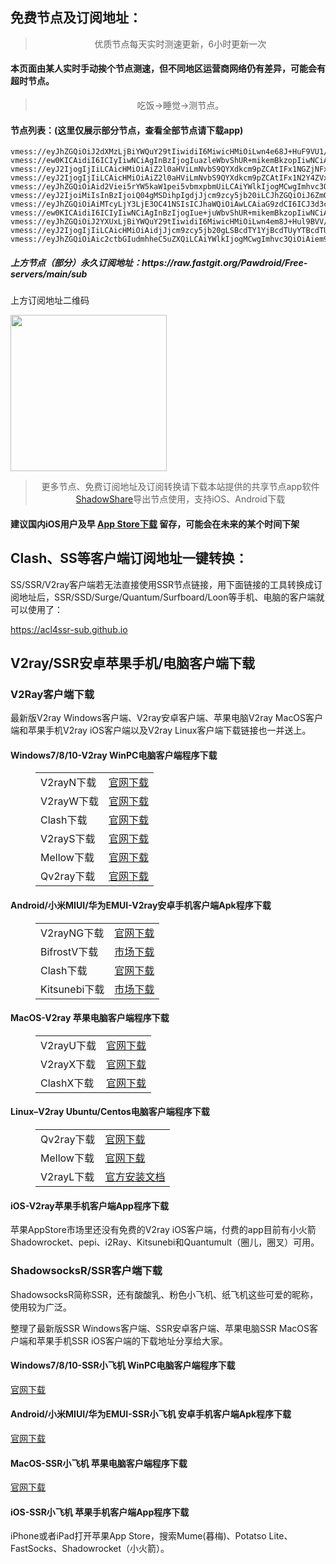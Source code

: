 
<h2>免费节点及订阅地址：</h2>
<blockquote>
<p style="text-align: center;">优质节点每天实时测速更新，6小时更新一次</p>
</blockquote>
<h4>本页面由某人实时手动挨个节点测速，但不同地区运营商网络仍有差异，可能会有超时节点。</h4>
<blockquote>
<p style="text-align: center;">吃饭->睡觉->测节点。</p>
</blockquote>
<h4>节点列表：(这里仅展示部分节点，查看全部节点请下载app)</h4>

```vmess://eyJhZGQiOiJ2My41ODMxODEueHl6IiwidiI6IjIiLCJwcyI6IlJlbGF5Xy3wn4e48J+HrFNHXzAxIiwicG9ydCI6ODAsImlkIjoiZGFjNjgxNzktNDQ5YS00ZjQ3LTg1NGMtMzBmMGNlNDg4ZmJhIiwiYWlkIjoiMCIsIm5ldCI6IndzIiwidHlwZSI6IiIsImhvc3QiOiIiLCJwYXRoIjoiIiwidGxzIjoiIn0=
vmess://eyJhZGQiOiJ2dXMzLjBiYWQuY29tIiwidiI6MiwicHMiOiLwn4e68J+HuF9VU1/nvo7lm71fMiIsInBvcnQiOjQ0MywiaWQiOiI5MjcwOTRkMy1kNjc4LTQ3NjMtODU5MS1lMjQwZDBiY2FlODciLCJhaWQiOjAsInNjeSI6ImF1dG8iLCJuZXQiOiJ3cyIsInR5cGUiOiIiLCJob3N0IjoidnVzMy4wYmFkLmNvbSIsInRscyI6InRscyIsInBhdGgiOiIvY2hhdCJ9
vmess://ew0KICAidiI6ICIyIiwNCiAgInBzIjogIuazleWbvShUR+mikemBkzopIiwNCiAgImFkZCI6ICIxOTguMjQ0LjE0OC4yMTQiLA0KICAicG9ydCI6ICI0NDMiLA0KICAiaWQiOiAiOTE2NDZmOWEtYjRlOS00YWNhLWJmZTMtODg5MmIzZTU4ZmU3IiwNCiAgImFpZCI6ICIwIiwNCiAgInNjeSI6ICJhdXRvIiwNCiAgIm5ldCI6ICJ3cyIsDQogICJ0eXBlIjogIm5vbmUiLA0KICAiaG9zdCI6ICJsZzMwLmNmY2RuMy54eXoiLA0KICAicGF0aCI6ICIvcmF5IiwNCiAgInRscyI6ICJ0bHMiLA0KICAic25pIjogIiIsDQogICJhbHBuIjogIiINCn0=
vmess://eyJ2IjogIjIiLCAicHMiOiAiZ2l0aHViLmNvbS9QYXdkcm9pZCAtIFx1NGZjNFx1N2Y1N1x1NjVhZiAgNSIsICJhZGQiOiAiNS40NS45NC4yOCIsICJwb3J0IjogIjgwIiwgInR5cGUiOiAibm9uZSIsICJpZCI6ICJiZDNkODFjNi05ZDQwLTRlNzUtOGEyMy03YzU1ZDY5YmY4MDEiLCAiYWlkIjogIjAiLCAibmV0IjogIndzIiwgInBhdGgiOiAiL3ZtZXNzIiwgImhvc3QiOiAiNS40NS45NC4yOCIsICJ0bHMiOiAiIn0=
vmess://eyJ2IjogIjIiLCAicHMiOiAiZ2l0aHViLmNvbS9QYXdkcm9pZCAtIFx1N2Y4ZVx1NTZmZFBhY2lmaWNSYWNrXHU2NzNhXHU2MjNmIDMwIiwgImFkZCI6ICI2Ni4yMTIuMjAuMyIsICJwb3J0IjogIjQ0MyIsICJ0eXBlIjogIm5vbmUiLCAiaWQiOiAiMDQ3OWViOWQtOTk5ZC00YmZmLWFlM2YtNGY3Y2M0NDBjZTQ2IiwgImFpZCI6ICIwIiwgIm5ldCI6ICJ3cyIsICJwYXRoIjogIi9kb25ndGFpd2FuZy5jb20iLCAiaG9zdCI6ICJ2MnJheTIuc3NyLWZyZWUyLnh5eiIsICJ0bHMiOiAidGxzIn0=
vmess://eyJhZGQiOiAid2Viei5rYW5kaW1pei5vbmxpbmUiLCAiYWlkIjogMCwgImhvc3QiOiAid2Viei5rYW5kaW1pei5vbmxpbmUiLCAiaWQiOiAiNjk2MDkzMzktNmI5Yi00ZjgyLWVmNDctZWFiNzJhZjZiMzRiIiwgIm5ldCI6ICJ3cyIsICJwYXRoIjogIndlYnoua2FuZGltaXoub25saW5lIiwgInBvcnQiOiAyMDk1LCAicHMiOiAidjJjcm9zcy5jb20gLSBcdTdmOGVcdTU2ZmRDbG91ZEZsYXJlXHU4MjgyXHU3MGI5IDkiLCAidGxzIjogIiIsICJ0eXBlIjogImF1dG8iLCAic2VjdXJpdHkiOiAiYXV0byIsICJza2lwLWNlcnQtdmVyaWZ5IjogdHJ1ZSwgInNuaSI6ICIifQ==
vmess://eyJ2IjoiMiIsInBzIjoiQ04gMSDihpIgdjJjcm9zcy5jb20iLCJhZGQiOiJ6ZmQtbW9ibGV2Mi5nYXRrbnFoLmNuIiwicG9ydCI6IjE2MTE5IiwidHlwZSI6Im5vbmUiLCJpZCI6ImYxZDM5ZmUxLWJmYTMtMzRmZi04NmEyLTI5MjUwYWYwMzE4MyIsImFpZCI6IjAiLCJuZXQiOiJ0Y3AiLCJwYXRoIjoiLyIsImhvc3QiOiJ6ZmQtbW9ibGV2Mi5nYXRrbnFoLmNuIiwidGxzIjoiIn0=
vmess://eyJhZGQiOiAiMTcyLjY3LjE3OC41NSIsICJhaWQiOiAwLCAiaG9zdCI6ICJ3d3cuYW9vcG1pc3MuY2YiLCAiaWQiOiAiMDE0NWJmZWYtYWE1My00MTZmLTkwZDQtODYzNDI5NWRhYjU3IiwgIm5ldCI6ICJ3cyIsICJwYXRoIjogIi9saXZlIiwgInBvcnQiOiAyMDgzLCAicHMiOiAiZ2l0aHViLmNvbS9QYXdkcm9pZCAtIFx1N2Y4ZVx1NTZmZENsb3VkRmxhcmVcdTgyODJcdTcwYjkgMzIiLCAidGxzIjogInRscyIsICJ0eXBlIjogImF1dG8iLCAic2VjdXJpdHkiOiAiYXV0byIsICJza2lwLWNlcnQtdmVyaWZ5IjogdHJ1ZSwgInNuaSI6ICIifQ==
vmess://ew0KICAidiI6ICIyIiwNCiAgInBzIjogIue+juWbvShUR+mikemBkzopIiwNCiAgImFkZCI6ICJzZy1sYi52aGF4Lm5ldCIsDQogICJwb3J0IjogIjgwIiwNCiAgImlkIjogIjZmZWExNjQ5LTQyNWItNDA5Mi1iZjUzLTI5NzkyMTUyYzkyNSIsDQogICJhaWQiOiAiMCIsDQogICJzY3kiOiAiYXV0byIsDQogICJuZXQiOiAid3MiLA0KICAidHlwZSI6ICJub25lIiwNCiAgImhvc3QiOiAiem9vbS51cyIsDQogICJwYXRoIjogIi9zc2hraXQvRXJ0dXNnODYvNjM1MDE0NjM4YzI2NC8iLA0KICAidGxzIjogIiIsDQogICJzbmkiOiAiIiwNCiAgImFscG4iOiAiIg0KfQ==
vmess://eyJhZGQiOiJ2YXUxLjBiYWQuY29tIiwidiI6MiwicHMiOiLwn4em8J+Hul9BVV/mvrPlpKfliKnkupoiLCJwb3J0Ijo0NDMsImlkIjoiOTI3MDk0ZDMtZDY3OC00NzYzLTg1OTEtZTI0MGQwYmNhZTg3IiwiYWlkIjowLCJzY3kiOiJhdXRvIiwibmV0Ijoid3MiLCJ0eXBlIjoiIiwiaG9zdCI6InZhdTEuMGJhZC5jb20iLCJ0bHMiOiJ0bHMiLCJwYXRoIjoiL2NoYXQifQ==
vmess://eyJ2IjogIjIiLCAicHMiOiAidjJjcm9zcy5jb20gLSBcdTY1YjBcdTUyYTBcdTU3NjFEaWdpdGFsT2NlYW5cdTY1NzBcdTYzNmVcdTRlMmRcdTVmYzMgMjEiLCAiYWRkIjogInVuaXZzdGFyLjE4OC4xNjYuMTg2LjI0OS5zc2xpcC5pbyIsICJwb3J0IjogIjQ0MyIsICJpZCI6ICI1NzIxMjZmOC01MzAxLTgzYzItMGEyNi1jMzBjZWQzZGI3YzQiLCAiYWlkIjogIjAiLCAic2N5IjogImF1dG8iLCAibmV0IjogIndzIiwgInR5cGUiOiAibm9uZSIsICJob3N0IjogImdvb2RmYW1pbHkxOS5zaXRlIiwgInBhdGgiOiAiL3dtem12d3MiLCAidGxzIjogInRscyIsICJzbmkiOiAiIiwgImFscG4iOiAiIn0=
vmess://eyJhZGQiOiAic2ctbGIudmhheC5uZXQiLCAiYWlkIjogMCwgImhvc3QiOiAiem9vbS51cyIsICJpZCI6ICI2ZmVhMTY0OS00MjViLTQwOTItYmY1My0yOTc5MjE1MmM5MjUiLCAibmV0IjogIndzIiwgInBhdGgiOiAiL3NzaGtpdC9FcnR1c2c4Ni82MzUwMTQ2MzhjMjY0LyIsICJwb3J0IjogODAsICJwcyI6ICJnaXRodWIuY29tL1Bhd2Ryb2lkIC0gXHU3ZjhlXHU1NmZkXHU2MGUwXHU2NjZlXHU1MTZjXHU1M2Y4IDIzIiwgInRscyI6ICIiLCAidHlwZSI6ICJhdXRvIiwgInNlY3VyaXR5IjogImF1dG8iLCAic2tpcC1jZXJ0LXZlcmlmeSI6IHRydWUsICJzbmkiOiAiIn0=
```
<h5>上方节点（部分）永久订阅地址：https://raw.fastgit.org/Pawdroid/Free-servers/main/sub</h5>
<p>上方订阅地址二维码</p>
<img src='https://raw.fastgit.org/Pawdroid/Free-servers/main/sub.png' width=250 height=250>
<blockquote style='text-align: center;'>更多节点、免费订阅地址及订阅转换请下载本站提供的共享节点app软件<a href='https://shadowshare.v2cross.com'>ShadowShare</a>导出节点使用，支持iOS、Android下载</blockquote>
<h4>建议国内iOS用户及早 <a href='https://apps.apple.com/cn/app/shadowshare/id1612647259'>App Store下载</a> 留存，可能会在未来的某个时间下架</h4>

<div class="nv-content-wrap entry-content">
<h2>Clash、SS等客户端订阅地址一键转换：</h2>
<p>SS/SSR/V2ray客户端若无法直接使用SSR节点链接，用下面链接的工具转换成订阅地址后，SSR/SSD/Surge/Quantum/Surfboard/Loon等手机、电脑的客户端就可以使用了：</p>
<p><a href="https://acl4ssr-sub.github.io" target="_blank" rel="noreferrer noopener nofollow">https://acl4ssr-sub.github.io</a></p>
<h2>V2ray/SSR安卓苹果手机/电脑客户端下载</h2>
<h3>V2Ray客户端下载</h3>
<p>最新版V2ray Windows客户端、V2ray安卓客户端、苹果电脑V2ray MacOS客户端和苹果手机V2ray iOS客户端以及V2ray Linux客户端下载链接也一并送上。</p>
<h4>Windows7/8/10-<strong>V2ray WinPC电脑客户端</strong>程序下载</h4>
<figure class="wp-block-table alignwide is-style-stripes"><table><tbody><tr><td>V2rayN下载</td><td><a href="https://github.com/2dust/v2rayN/releases" target="_blank" rel="noreferrer noopener">官网下载</a></td></tr><tr><td>V2rayW下载</td><td><a href="https://github.com/Cenmrev/V2RayW/releases" target="_blank" rel="noreferrer noopener">官网下载</a></td></tr><tr><td>Clash下载</td><td><a href="https://github.com/Fndroid/clash_for_windows_pkg/releases" target="_blank" rel="noreferrer noopener">官网下载</a></td></tr><tr><td>V2rayS下载</td><td><a href="https://github.com/Shinlor/V2RayS/releases" target="_blank" rel="noreferrer noopener">官网下载</a></td></tr><tr><td>Mellow下载</td><td><a href="https://github.com/mellow-io/mellow/releases" target="_blank" rel="noreferrer noopener">官网下载</a></td></tr><tr><td>Qv2ray下载</td><td><a href="https://github.com/Qv2ray/Qv2ray" target="_blank" rel="noreferrer noopener">官网下载</a></td></tr></tbody></table></figure>
<h4><strong>Android/小米MIUI/华为EMUI-V2ray安卓手机客户端</strong>Apk程序下载</h4>
<figure class="wp-block-table alignwide is-style-stripes"><table><tbody><tr><td>V2rayNG下载</td><td><a href="https://github.com/2dust/v2rayNG/releases" target="_blank" rel="noreferrer noopener">官网下载</a></td></tr><tr><td>BifrostV下载</td><td><a rel="noreferrer noopener" href="https://www.appsapk.com/downloading/latest/com.github.dawndiy.bifrostv-0.6.8.apk" target="_blank">市场下载</a></td></tr><tr><td>Clash下载</td><td><a href="https://github.com/Kr328/ClashForAndroid/releases" target="_blank" rel="noreferrer noopener">官网下载</a></td></tr><tr><td>Kitsunebi下载</td><td><a rel="noreferrer noopener" href="https://apkpure.com/kitsunebi/fun.kitsunebi.kitsunebi4android" target="_blank">市场下载</a></td></tr></tbody></table></figure>
<h4><strong>MacOS-V2ray <strong>苹果电脑</strong>客户端</strong>程序下载</h4>
<figure class="wp-block-table alignwide is-style-stripes"><table><tbody><tr><td>V2rayU下载</td><td><a href="https://github.com/yanue/V2rayU/releases" target="_blank" rel="noreferrer noopener">官网下载</a></td></tr><tr><td>V2rayX下载</td><td><a href="https://github.com/Cenmrev/V2RayX/releases" target="_blank" rel="noreferrer noopener">官网下载</a></td></tr><tr><td>ClashX下载</td><td><a href="https://github.com/yichengchen/clashX/releases" target="_blank" rel="noreferrer noopener">官网下载</a></td></tr></tbody></table></figure>
<h4><strong>Linux</strong>–<strong>V2ray Ubuntu/Centos电脑客户端</strong>程序下载</h4>
<figure class="wp-block-table alignwide is-style-stripes"><table><tbody><tr><td>Qv2ray下载</td><td><a href="https://github.com/Qv2ray/Qv2ray" target="_blank" rel="noreferrer noopener">官网下载</a></td></tr><tr><td>Mellow下载</td><td><a href="https://github.com/mellow-io/mellow/releases" target="_blank" rel="noreferrer noopener">官网下载</a></td></tr><tr><td>V2rayL下载</td><td><a rel="noreferrer noopener" href="https://github.com/jiangxufeng/v2rayL" target="_blank">官方安装文档</a></td></tr></tbody></table></figure>
<h4>iOS-<strong>V2ray苹果<strong>手机客户端</strong>App程序</strong>下载</h4>
<p>苹果AppStore市场里还没有免费的V2ray iOS客户端，付费的app目前有小火箭Shadowrocket、pepi、i2Ray、Kitsunebi和Quantumult（圈儿，圈叉）可用。</p>
<h3>ShadowsocksR/SSR客户端下载</h3>
<p>ShadowsocksR简称SSR，还有酸酸乳、粉色小飞机、纸飞机这些可爱的昵称，使用较为广泛。</p>
<p>整理了最新版SSR Windows客户端、SSR安卓客户端、苹果电脑SSR MacOS客户端和苹果手机SSR iOS客户端的下载地址分享给大家。</p>
<h4><strong>Windows7/8/10-<strong>SSR小飞机 WinPC电脑客户端</strong>程序下载</strong></h4>
<p><a rel="noreferrer noopener" href="https://github.com/shadowsocksrr/shadowsocksr-csharp/releases" target="_blank">官网下载</a></p>
<h4><strong><strong>Android/小米MIUI/华为EMUI-SSR小飞机 安卓手机客户端</strong>Apk程序下载</strong></h4>
<p><a rel="noreferrer noopener" href="https://github.com/shadowsocksrr/shadowsocksr-android/releases" target="_blank">官网下载</a></p>
<h4><strong><strong>MacOS-SSR小飞机 苹果电脑客户端</strong>程序下载</strong></h4>
<p><a href="https://github.com/qinyuhang/ShadowsocksX-NG-R/releases" target="_blank" rel="noreferrer noopener">官网下载</a></p>
<h4><strong>iOS-<strong>SSR小飞机 苹果手机客户端App程序</strong></strong>下载</h4>
<p>iPhone或者iPad打开苹果App Store，搜索Mume(暮梅)、Potatso Lite、FastSocks、Shadowrocket（小火箭）。</p>
